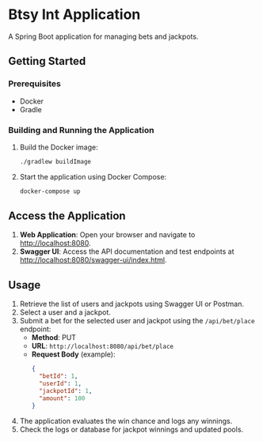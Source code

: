 # Btsy Int Application

A Spring Boot application for managing bets and jackpots.

## Getting Started

### Prerequisites
- Docker
- Gradle

### Building and Running the Application

1. Build the Docker image:
   ```bash
   ./gradlew buildImage
   ```
2. Start the application using Docker Compose:
   ```bash
   docker-compose up
   ```
## Access the Application

1. **Web Application**: Open your browser and navigate to [http://localhost:8080](http://localhost:8080).
2. **Swagger UI**: Access the API documentation and test endpoints at [http://localhost:8080/swagger-ui/index.html](http://localhost:8080/swagger-ui/index.html).

## Usage

1. Retrieve the list of users and jackpots using Swagger UI or Postman.
2. Select a user and a jackpot.
3. Submit a bet for the selected user and jackpot using the `/api/bet/place` endpoint:
    - **Method**: PUT
    - **URL**: `http://localhost:8080/api/bet/place`
    - **Request Body** (example):
      ```json
      {
        "betId": 1,
        "userId": 1,
        "jackpotId": 1,
        "amount": 100
      }
      ```
4. The application evaluates the win chance and logs any winnings.
5. Check the logs or database for jackpot winnings and updated pools.